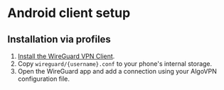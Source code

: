 # Android client setup

## Installation via profiles

1. [Install the WireGuard VPN Client](https://play.google.com/store/apps/details?id=com.wireguard.android).
2. Copy `wireguard/{username}.conf` to your phone's internal storage.
3. Open the WireGuard app and add a connection using your AlgoVPN configuration file.
